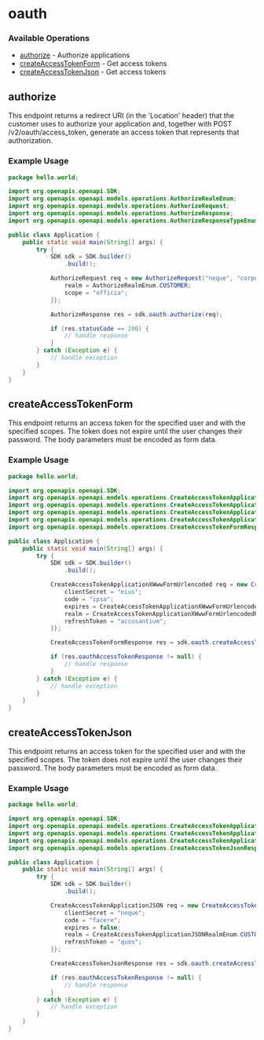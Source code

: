 # oauth

### Available Operations

* [authorize](#authorize) - Authorize applications
* [createAccessTokenForm](#createaccesstokenform) - Get access tokens
* [createAccessTokenJson](#createaccesstokenjson) - Get access tokens

## authorize

This endpoint returns a redirect URI (in the 'Location' header) that the customer uses to authorize your application and, together with POST /v2/oauth/access_token, generate an access token that represents that authorization.

### Example Usage

```java
package hello.world;

import org.openapis.openapi.SDK;
import org.openapis.openapi.models.operations.AuthorizeRealmEnum;
import org.openapis.openapi.models.operations.AuthorizeRequest;
import org.openapis.openapi.models.operations.AuthorizeResponse;
import org.openapis.openapi.models.operations.AuthorizeResponseTypeEnum;

public class Application {
    public static void main(String[] args) {
        try {
            SDK sdk = SDK.builder()
                .build();

            AuthorizeRequest req = new AuthorizeRequest("neque", "corporis", AuthorizeResponseTypeEnum.CODE, "voluptas") {{
                realm = AuthorizeRealmEnum.CUSTOMER;
                scope = "officia";
            }};            

            AuthorizeResponse res = sdk.oauth.authorize(req);

            if (res.statusCode == 200) {
                // handle response
            }
        } catch (Exception e) {
            // handle exception
        }
    }
}
```

## createAccessTokenForm

This endpoint returns an access token for the specified user and with the specified scopes. The token does not expire until the user changes their password. The body parameters must be encoded as form data.

### Example Usage

```java
package hello.world;

import org.openapis.openapi.SDK;
import org.openapis.openapi.models.operations.CreateAccessTokenApplicationXWwwFormUrlencoded;
import org.openapis.openapi.models.operations.CreateAccessTokenApplicationXWwwFormUrlencodedExpiresEnum;
import org.openapis.openapi.models.operations.CreateAccessTokenApplicationXWwwFormUrlencodedGrantTypeEnum;
import org.openapis.openapi.models.operations.CreateAccessTokenApplicationXWwwFormUrlencodedRealmEnum;
import org.openapis.openapi.models.operations.CreateAccessTokenFormResponse;

public class Application {
    public static void main(String[] args) {
        try {
            SDK sdk = SDK.builder()
                .build();

            CreateAccessTokenApplicationXWwwFormUrlencoded req = new CreateAccessTokenApplicationXWwwFormUrlencoded("reprehenderit", CreateAccessTokenApplicationXWwwFormUrlencodedGrantTypeEnum.REFRESH_TOKEN) {{
                clientSecret = "eius";
                code = "ipsa";
                expires = CreateAccessTokenApplicationXWwwFormUrlencodedExpiresEnum.FALSE;
                realm = CreateAccessTokenApplicationXWwwFormUrlencodedRealmEnum.CONTRIBUTOR;
                refreshToken = "accusantium";
            }};            

            CreateAccessTokenFormResponse res = sdk.oauth.createAccessTokenForm(req);

            if (res.oauthAccessTokenResponse != null) {
                // handle response
            }
        } catch (Exception e) {
            // handle exception
        }
    }
}
```

## createAccessTokenJson

This endpoint returns an access token for the specified user and with the specified scopes. The token does not expire until the user changes their password. The body parameters must be encoded as form data.

### Example Usage

```java
package hello.world;

import org.openapis.openapi.SDK;
import org.openapis.openapi.models.operations.CreateAccessTokenApplicationJSON;
import org.openapis.openapi.models.operations.CreateAccessTokenApplicationJSONGrantTypeEnum;
import org.openapis.openapi.models.operations.CreateAccessTokenApplicationJSONRealmEnum;
import org.openapis.openapi.models.operations.CreateAccessTokenJsonResponse;

public class Application {
    public static void main(String[] args) {
        try {
            SDK sdk = SDK.builder()
                .build();

            CreateAccessTokenApplicationJSON req = new CreateAccessTokenApplicationJSON("veniam", CreateAccessTokenApplicationJSONGrantTypeEnum.REFRESH_TOKEN) {{
                clientSecret = "neque";
                code = "facere";
                expires = false;
                realm = CreateAccessTokenApplicationJSONRealmEnum.CUSTOMER;
                refreshToken = "quos";
            }};            

            CreateAccessTokenJsonResponse res = sdk.oauth.createAccessTokenJson(req);

            if (res.oauthAccessTokenResponse != null) {
                // handle response
            }
        } catch (Exception e) {
            // handle exception
        }
    }
}
```
